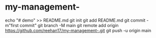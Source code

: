 # my-management-
echo "# demo" >> README.md
git init
git add README.md
git commit -m"first commit"
git branch -M main
git remote add origin https://github.com/reehan17/my-management-.git
git push -u origin main

